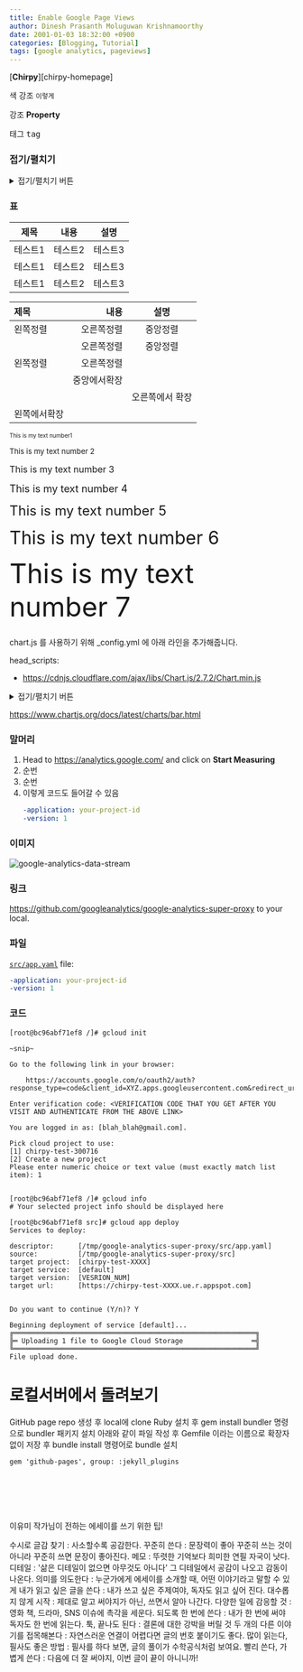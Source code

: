 ```yaml
---
title: Enable Google Page Views
author: Dinesh Prasanth Moluguwan Krishnamoorthy
date: 2001-01-03 18:32:00 +0900
categories: [Blogging, Tutorial]
tags: [google analytics, pageviews]
---
```



[**Chirpy**][chirpy-homepage] 

색 강조 `이렇게`

강조 **Property**

태그 <kbd>tag</kbd>




### 접기/펼치기

<details>
<summary>접기/펼치기 버튼</summary>
<div markdown="1">

|제목|내용|
|--|--|
|1|1|
|2|10|

</div>
</details>

### 표

|제목|내용|설명|
|------|---|---|
|테스트1|테스트2|테스트3|
|테스트1|테스트2|테스트3|
|테스트1|테스트2|테스트3|

|제목|내용|설명|
|:---|---:|:---:|
|왼쪽정렬|오른쪽정렬|중앙정렬|
||오른쪽정렬|중앙정렬|
|왼쪽정렬|오른쪽정렬||
||중앙에서확장||
|||오른쪽에서 확장|
|왼쪽에서확장||



<font size="1"> This is my text number1</font> 

<font size="2"> This is my text number 2 </font>

<font size="3"> This is my text number 3</font> 

<font size="4"> This is my text number 4</font> 

<font size="5"> This is my text number 5</font> 

<font size="6"> This is my text number 6</font>

<font size="7"> This is my text number 7</font>


###
chart.js 를 사용하기 위해 _config.yml 에 아래 라인을 추가해줍니다.

head_scripts:
  - https://cdnjs.cloudflare.com/ajax/libs/Chart.js/2.7.2/Chart.min.js


  <details>
<summary>접기/펼치기 버튼</summary>
<div markdown="1">

```
<div style="width:100%;">
<canvas id="canvas" height="300"></canvas>
</div>

<script>

new Chart(document.getElementById("canvas"), {
    type: 'horizontalBar',
    data: {
        labels: ['가', '나', '다', '라', '마', '바', '사', '아', '자', '차', '카', '타', '파', '하'],
        datasets: [{
            label: '테스트 데이터셋',
            data: [10, 3, 30, 23, 10, 5, 15, 25, 2, 4, 1, 13, 52, 23],
            borderColor: "rgba(255, 201, 14, 1)",
            backgroundColor: "rgba(255, 201, 14, 0.5)",
            fill: false,
        }]
    },
    options: {
        responsive: true,
        title: {
            display: true,
            text: '막대 차트 테스트'
        },
        tooltips: {
            mode: 'index',
            intersect: false,
        },
        hover: {
            mode: 'nearest',
            intersect: true
        },
        scales: {
            xAxes: [{
                display: true,
                scaleLabel: {
                    display: true,
                    labelString: 'x축'
                },
            }],
            yAxes: [{
                display: true,
                ticks: {
                    autoSkip: false,
                },
                scaleLabel: {
                    display: true,
                    labelString: 'y축'
                }
            }]
        }
    }
});

</script>
```

</div>
</details>



https://www.chartjs.org/docs/latest/charts/bar.html


### 말머리

1. Head to <https://analytics.google.com/> and click on **Start Measuring**
2. 순번
3. 순번
4. 이렇게 코드도 들어갈 수 있음
    ```yaml
    -application: your-project-id
    -version: 1
    ```

### 이미지

![google-analytics-data-stream](https://cdn.jsdelivr.net/gh/cotes2020/chirpy-images/posts/20210103/01-google-analytics-data-stream.png)


### 링크

<https://github.com/googleanalytics/google-analytics-super-proxy> to your local.

### 파일
[`src/app.yaml`](https://github.com/googleanalytics/google-analytics-super-proxy/blob/master/src/app.yaml#L1-L2) file:

```yaml
-application: your-project-id
-version: 1
```

### 코드

```console
[root@bc96abf71ef8 /]# gcloud init

~snip~

Go to the following link in your browser:

    https://accounts.google.com/o/oauth2/auth?response_type=code&client_id=XYZ.apps.googleusercontent.com&redirect_uri=ABCDEFG

Enter verification code: <VERIFICATION CODE THAT YOU GET AFTER YOU VISIT AND AUTHENTICATE FROM THE ABOVE LINK>

You are logged in as: [blah_blah@gmail.com].

Pick cloud project to use:
[1] chirpy-test-300716
[2] Create a new project
Please enter numeric choice or text value (must exactly match list
item): 1


[root@bc96abf71ef8 /]# gcloud info
# Your selected project info should be displayed here

[root@bc96abf71ef8 src]# gcloud app deploy
Services to deploy:

descriptor:      [/tmp/google-analytics-super-proxy/src/app.yaml]
source:          [/tmp/google-analytics-super-proxy/src]
target project:  [chirpy-test-XXXX]
target service:  [default]
target version:  [VESRION_NUM]
target url:      [https://chirpy-test-XXXX.ue.r.appspot.com]


Do you want to continue (Y/n)? Y

Beginning deployment of service [default]...
╔════════════════════════════════════════════════════════════╗
╠═ Uploading 1 file to Google Cloud Storage                 ═╣
╚════════════════════════════════════════════════════════════╝
File upload done.
```






# 로컬서버에서 돌려보기

GitHub page repo 생성 후 local에 clone
Ruby 설치 후 gem install bundler 명령으로 bundler 패키지 설치
아래와 같이 파일 작성 후 Gemfile 이라는 이름으로 확장자 없이 저장 후 bundle install 명령어로 bundle 설치
```
gem 'github-pages', group: :jekyll_plugins
```


<br/>
<br/>
<br/>
<br/>

이유미 작가님이 전하는 에세이를 쓰기 위한 팁!

수시로 글감 찾기 : 사소할수록 공감한다.
꾸준히 쓴다 : 문장력이 좋아 꾸준히 쓰는 것이 아니라 꾸준히 쓰면 문장이 좋아진다.
메모 : 뚜렷한 기억보다 희미한 연필 자국이 낫다.
디테일 : '삶은 디테일이 없으면 아무것도 아니다’ 그 디테일에서 공감이 나오고 감동이 나온다.
의미를 의도한다 : 누군가에게 에세이를 소개할 때, 어떤 이야기라고 말할 수 있게
내가 읽고 싶은 글을 쓴다 : 내가 쓰고 싶은 주제여야, 독자도 읽고 싶어 진다.
대수롭지 않게 시작 : 제대로 알고 써야지가 아닌, 쓰면서 알아 나간다.
다양한 일에 감응할 것 : 영화 책, 드라마, SNS 이슈에 촉각을 세운다.
되도록 한 번에 쓴다 : 내가 한 번에 써야 독자도 한 번에 읽는다.
툭, 끝나도 된다 : 결론에 대한 강박을 버릴 것
두 개의 다른 이야기를 접목해본다 : 자연스러운 연결이 어렵다면 글의 번호 붙이기도 좋다.
많이 읽는다, 필사도 좋은 방법 : 필사를 하다 보면, 글의 풀이가 수학공식처럼 보여요.
빨리 쓴다, 가볍게 쓴다 : 다음에 더 잘 써야지, 이번 글이 끝이 아니니까!